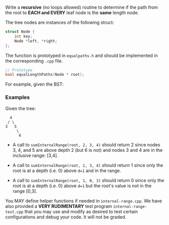 Write a **recursive** (no loops allowed) routine to determine if the path from the root to **EACH and EVERY** leaf node is the **same** length node.

The tree nodes are instances of the following struct:

```c++
struct Node {
    int key;
    Node *left, *right;
};
```

The function is prototyped in `equalpaths.h` and should be implemented in the corresponding `.cpp` file.

```c++
// Prototype
bool equalLengthPaths(Node * root);
```

For example, given the BST:


### Examples

Given the tree:

```
  4
 / \
3   5
     \
      6
```

- A call to `sumInternalRange(root, 2, 3, 4)` should return 2 since nodes 3, 4, and 5 are above depth 2 (but 6 is not) and nodes 3 and 4 are in the inclusive range: [3,4].

- A call to `sumInternalRange(root, 1, 3, 4)` should return 1 since only the root is at a depth (i.e. 0) above `d=1` and in the range.

- A call to `sumInternalRange(root, 1, 0, 3)` should return 0 since only the root is at a depth (i.e. 0) above `d=1` but the root's value is not in the range [0,3].

You MAY define helper functions if needed in `internal-range.cpp`.  We have also provided a **VERY RUDIMENTARY** test program `internal-range-test.cpp` that you may use and modify as desired to test certain configurations and debug your code.  It will not be graded.
